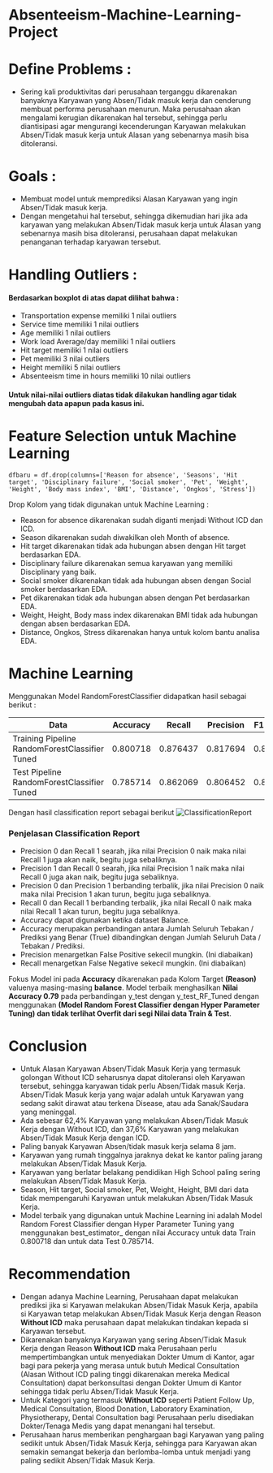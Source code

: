 # Absenteeism-Machine-Learning-Project

# Define Problems :
- Sering kali produktivitas dari perusahaan terganggu dikarenakan banyaknya Karyawan yang Absen/Tidak masuk kerja dan cenderung membuat performa perusahaan menurun. Maka perusahaan akan mengalami kerugian dikarenakan hal tersebut, sehingga perlu diantisipasi agar mengurangi kecenderungan Karyawan melakukan Absen/Tidak masuk kerja untuk Alasan yang sebenarnya masih bisa ditoleransi.

# Goals :
- Membuat model untuk memprediksi Alasan Karyawan yang ingin Absen/Tidak masuk kerja.
- Dengan mengetahui hal tersebut, sehingga dikemudian hari jika ada karyawan yang melakukan Absen/Tidak masuk kerja untuk Alasan yang sebenarnya masih bisa ditoleransi, perusahaan dapat melakukan penanganan terhadap karyawan tersebut.

# Handling Outliers :
#### Berdasarkan boxplot di atas dapat dilihat bahwa :
- Transportation expense memiliki 1 nilai outliers
- Service time memiliki 1 nilai outliers
- Age memiliki 1 nilai outliers
- Work load Average/day memiliki 1 nilai outliers
- Hit target memiliki 1 nilai outliers
- Pet memiliki 3 nilai outliers
- Height memiliki 5 nilai outliers
- Absenteeism time in hours memiliki 10 nilai outliers

#### Untuk nilai-nilai outliers diatas tidak dilakukan handling agar tidak mengubah data apapun pada kasus ini.

# Feature Selection untuk Machine Learning
```
dfbaru = df.drop(columns=['Reason for absence', 'Seasons', 'Hit target', 'Disciplinary failure', 'Social smoker', 'Pet', 'Weight', 'Height', 'Body mass index', 'BMI', 'Distance', 'Ongkos', 'Stress'])
```

Drop Kolom yang tidak digunakan untuk Machine Learning :
- Reason for absence dikarenakan sudah diganti menjadi Without ICD dan ICD.
- Season dikarenakan sudah diwakilkan oleh Month of absence.
- Hit target dikarenakan tidak ada hubungan absen dengan Hit target berdasarkan EDA.
- Disciplinary failure dikarenakan semua karyawan yang memiliki Disciplinary yang baik.
- Social smoker dikarenakan tidak ada hubungan absen dengan Social smoker berdasarkan EDA.
- Pet dikarenakan tidak ada hubungan absen dengan Pet berdasarkan EDA.
- Weight, Height, Body mass index dikarenakan BMI tidak ada hubungan dengan absen berdasarkan EDA.
- Distance, Ongkos, Stress dikarenakan hanya untuk kolom bantu analisa EDA.

# Machine Learning

Menggunakan Model RandomForestClassifier didapatkan hasil sebagai berikut :

Data  | Accuracy | Recall | Precision | F1-Score
-----|------|------|------|-----|
Training Pipeline RandomForestClassifier Tuned | 0.800718   |0.876437	 | 0.817694 | 0.846047	
Test Pipeline RandomForestClassifier Tuned | 0.785714	   | 0.862069 | 0.806452 | 0.846047

Dengan hasil classification report sebagai berikut
![ClassificationReport](https://i.imgur.com/0bzqVjf.png)

### Penjelasan Classification Report
- Precision 0 dan Recall 1 searah, jika nilai Precision 0 naik maka nilai Recall 1 juga akan naik, begitu juga sebaliknya.
- Precision 1 dan Recall 0 searah, jika nilai Precision 1 naik maka nilai Recall 0 juga akan naik, begitu juga sebaliknya.
- Precision 0 dan Precision 1 berbanding terbalik, jika nilai Precision 0 naik maka nilai Precision 1 akan turun, begitu juga sebaliknya.
- Recall 0 dan Recall 1 berbanding terbalik, jika nilai Recall 0 naik maka nilai Recall 1 akan turun, begitu juga sebaliknya.
- Accuracy dapat digunakan ketika dataset Balance.
- Accuracy merupakan perbandingan antara Jumlah Seluruh Tebakan / Prediksi yang Benar (True) dibandingkan dengan Jumlah Seluruh Data / Tebakan / Prediksi.
- Precision menargetkan False Positive sekecil mungkin. (Ini diabaikan)
- Recall menargetkan False Negative sekecil mungkin. (Ini diabaikan)

Fokus Model ini pada **Accuracy** dikarenakan pada Kolom Target **(Reason)** valuenya masing-masing **balance**. Model terbaik menghasilkan **Nilai Accuracy 0.79** pada perbandingan y_test dengan y_test_RF_Tuned dengan menggunakan **(Model Random Forest Classifier dengan Hyper Parameter Tuning) dan tidak terlihat Overfit dari segi Nilai data Train & Test**.

# Conclusion
- Untuk Alasan Karyawan Absen/Tidak Masuk Kerja yang termasuk golongan Without ICD seharusnya dapat ditoleransi oleh Karyawan tersebut, sehingga karyawan tidak perlu Absen/Tidak masuk Kerja. Absen/Tidak Masuk kerja yang wajar adalah untuk Karyawan yang sedang sakit dirawat atau terkena Disease, atau ada Sanak/Saudara yang meninggal. 
- Ada sebesar 62,4% Karyawan yang melakukan Absen/Tidak Masuk Kerja dengan Without ICD, dan 37,6% Karyawan yang melakukan Absen/Tidak Masuk Kerja dengan ICD.
- Paling banyak Karyawan Absen/tidak masuk kerja selama 8 jam.
- Karyawan yang rumah tinggalnya jaraknya dekat ke kantor paling jarang melakukan Absen/Tidak Masuk Kerja.
- Karyawan yang berlatar belakang pendidikan High School paling sering melakukan Absen/Tidak Masuk Kerja.
- Season, Hit target, Social smoker, Pet, Weight, Height, BMI dari data tidak mempengaruhi Karyawan untuk melakukan Absen/Tidak Masuk Kerja.
- Model terbaik yang digunakan untuk Machine Learning ini adalah Model Random Forest Classifier dengan Hyper Parameter Tuning yang menggunakan best_estimator_ dengan nilai Accuracy untuk data Train 0.800718 dan untuk data Test 0.785714.

# Recommendation
- Dengan adanya Machine Learning, Perusahaan dapat melakukan prediksi jika si Karyawan melakukan Absen/Tidak Masuk Kerja, apabila si Karyawan tetap melakukan Absen/Tidak Masuk Kerja dengan Reason **Without ICD** maka perusahaan dapat melakukan tindakan kepada si Karyawan tersebut.
- Dikarenakan banyaknya Karyawan yang sering Absen/Tidak Masuk Kerja dengan Reason **Without ICD** maka Perusahaan perlu mempertimbangkan untuk menyediakan Dokter Umum di Kantor, agar bagi para pekerja yang merasa untuk butuh Medical Consultation (Alasan Without ICD paling tinggi dikarenakan mereka Medical Consultation) dapat berkonsultasi dengan Dokter Umum di Kantor sehingga tidak perlu Absen/Tidak Masuk Kerja.
- Untuk Kategori yang termasuk **Without ICD** seperti Patient Follow Up, Medical Consultation, Blood Donation, Laboratory Examination, Physiotherapy, Dental Consultation bagi Perusahaan perlu disediakan Dokter/Tenaga Medis yang dapat menangani hal tersebut.
- Perusahaan harus memberikan penghargaan bagi Karyawan yang paling sedikit untuk Absen/Tidak Masuk Kerja, sehingga para Karyawan akan semakin semangat bekerja dan berlomba-lomba untuk menjadi yang paling sedikit Absen/Tidak Masuk Kerja.
